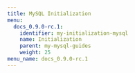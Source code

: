 ```yaml
---
title: MySQL Initialization
menu:
  docs_0.9.0-rc.1:
    identifier: my-initialization-mysql
    name: Initialization
    parent: my-mysql-guides
    weight: 25
menu_name: docs_0.9.0-rc.1
---
```


